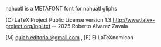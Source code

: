 nahuatl is a METAFONT font for nahuatl gliphs

(C) LaTeX Project Public License version 1.3 http://www.latex-project.org/lppl.txt -- 2025 Roberto Alvarez Zavala

[M] quiah.editorial@gmail.com , [F] El LaTeXnomicon
